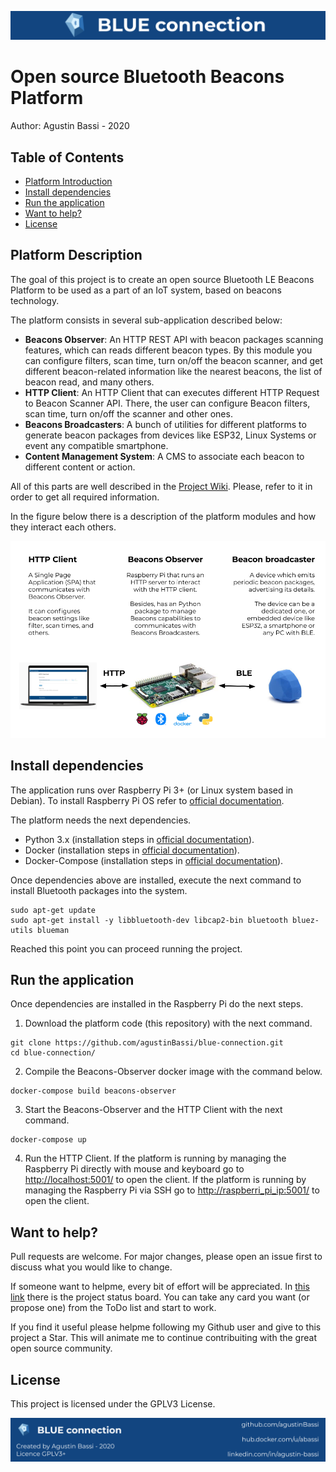 ![header](doc/header.png)

# Open source Bluetooth Beacons Platform

Author: Agustin Bassi - 2020

## 
## Table of Contents


* [Platform Introduction](#platform-introduction)
* [Install dependencies](#install-dependencies)
* [Run the application](#run-the-application)
* [Want to help?](#want-to-help-?)
* [License](#license)

## 
## Platform Description

The goal of this project is to create an open source Bluetooth LE Beacons Platform to be used as a part of an IoT system, based on beacons technology.

The platform consists in several sub-application described below:

* **Beacons Observer**: An HTTP REST API with beacon packages scanning features, which can reads different beacon types. By this module you can configure filters, scan time, turn on/off the beacon scanner, and get different beacon-related information like the nearest beacons, the list of beacon read, and many others.  
* **HTTP Client**: An HTTP Client that can executes different HTTP Request to Beacon Scanner API. There, the user can configure Beacon filters, scan time, turn on/off the scanner and other ones.  
* **Beacons Broadcasters**: A bunch of utilities for different platforms to generate beacon packages from devices like ESP32, Linux Systems or event any compatible smartphone.
* **Content Management System**: A CMS to associate each beacon to different content or action.

All of this parts are well described in the [Project Wiki](https://github.com/agustinBassi/blue-connection/wiki). Please, refer to it in order to get all required information.

In the figure below there is a description of the platform modules and how they interact each others.

![architecture](doc/architecture.png)

## 
## Install dependencies


The application runs over Raspberry Pi 3+ (or Linux system based in Debian). To install Raspberry Pi OS refer to [official documentation](https://www.raspberrypi.org/documentation/installation/installing-images/).

The platform needs the next dependencies.

* Python 3.x (installation steps in [official documentation](https://python.org)).
* Docker (installation steps in [official documentation](https://docs.docker.com/get-docker/)).
* Docker-Compose (installation steps in [official documentation](https://docs.docker.com/compose/install/)).

Once dependencies above are installed, execute the next command to install Bluetooth packages into the system.

```
sudo apt-get update
sudo apt-get install -y libbluetooth-dev libcap2-bin bluetooth bluez-utils blueman
```

Reached this point you can proceed running the project.

## 
## Run the application

Once dependencies are installed in the Raspberry Pi do the next steps.

1. Download the platform code (this repository) with the next command.

```
git clone https://github.com/agustinBassi/blue-connection.git
cd blue-connection/
```

2. Compile the Beacons-Observer docker image with the command below.

```
docker-compose build beacons-observer
```

3. Start the Beacons-Observer and the HTTP Client with the next command.

```
docker-compose up
```

4. Run the HTTP Client. If the platform is running by managing the Raspberry Pi directly with mouse and keyboard go to [http://localhost:5001/](http://localhost:5001/) to open the client. If the platform is running by managing the Raspberry Pi via SSH go to [http://raspberri_pi_ip:5001/](http://raspberri_pi_ip:5001/) to open the client.

## 
## Want to help?

Pull requests are welcome. For major changes, please open an issue first to discuss what you would like to change.

If someone want to helpme, every bit of effort will be appreciated. In [this link](https://github.com/agustinBassi/blue-connection/projects/1) there is the project status board. You can take any card you want (or propose one) from the ToDo list and start to work.

If you find it useful please helpme following my Github user and give to this project a Star. This will animate me to continue contribuiting with the great open source community.

## 
## License

This project is licensed under the GPLV3 License.

![footer](doc/footer.png)